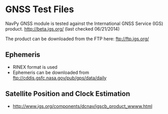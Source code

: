 # GNSS Test Files 

NavPy GNSS module is tested against the International GNSS Service (IGS) product.
http://beta.igs.org/ (last checked 06/21/2014)

The product can be downloaded from the FTP here: ftp://ftp.igs.org/

## Ephemeris
- RINEX format is used
- Ephemeris can be downloaded from ftp://cddis.gsfc.nasa.gov/pub/gps/data/daily

## Satellite Position and Clock Estimation
- http://www.igs.org/components/dcnav/igscb_product_wwww.html